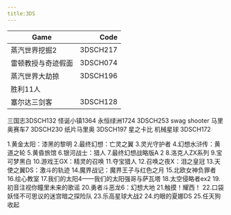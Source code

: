 ```yaml
---
title:3DS
---
```


|Game              |Code    |
|------------------|-------:|
|蒸汽世界挖掘2     |3DSCH217|
|雷顿教授与奇迹假面|3DSCH074|
|蒸汽世界大劫掠    |3DSCH196|
|胜利11人          ||
|塞尔达三剑客      |3DSCH128|
三国志3DSCH132
怪诞小镇1364
永恒绿洲1724
3DSCH253
swag shooter
马里奥赛车7 3DSCH230
纸片马里奥 3DSCH197
星之卡比 机械星球 3DSCH172


1.黄金太阳：漆黑的黎明
2.最终幻想：亡灵之翼
3.灵光守护者 4.幻想水浒传：黄道之轮 5.黄昏旅馆 6.银河战士：猎人 7.最终幻想战略版A 2 8.洛克人ZX系列 9.宝可梦黑白 10.游戏王GX：精灵的召唤 11.夺宝猎人 12.召唤之夜X：泪之皇冠 13.天使之翼DS：激斗的轨迹 14.魔界战记：魔界王子与红色之月 15.北欧女神负罪者 16.绘心教室 17.我们的太阳4——我们的太阳强哥与萨瓦塔 18.太空侵略者ex2 19.初音注视你瞳里未来的歌谣 20.勇者斗恶龙6：幻想大地 21.触摸！耀西！ 22.口袋妖怪不可思议的迷宫暗之探险队 23.乐高星球大战2 24.灼眼的夏娜DS 25.任天狗​ 收起
